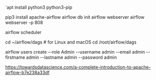 


`apt install python3 python3-pip

pip3 install apache-airflow
airflow db init
airflow webserver
airflow webserver -p 808


airflow scheduler

cd ~/airflow/dags    # for Linux and macOS
cd  /root/airflow/dags

airflow users  create --role Admin --username admin --email admin --firstname admin --lastname admin --password admin


https://towardsdatascience.com/a-complete-introduction-to-apache-airflow-b7e238a33df